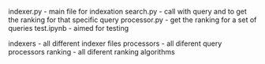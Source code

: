 indexer.py - main file for indexation
search.py - call with query and to get the ranking for that specific query
processor.py - get the ranking for a set of queries 
test.ipynb - aimed for testing 

indexers - all different indexer files
processors - all diferent query processors
ranking - all diferent ranking algorithms
